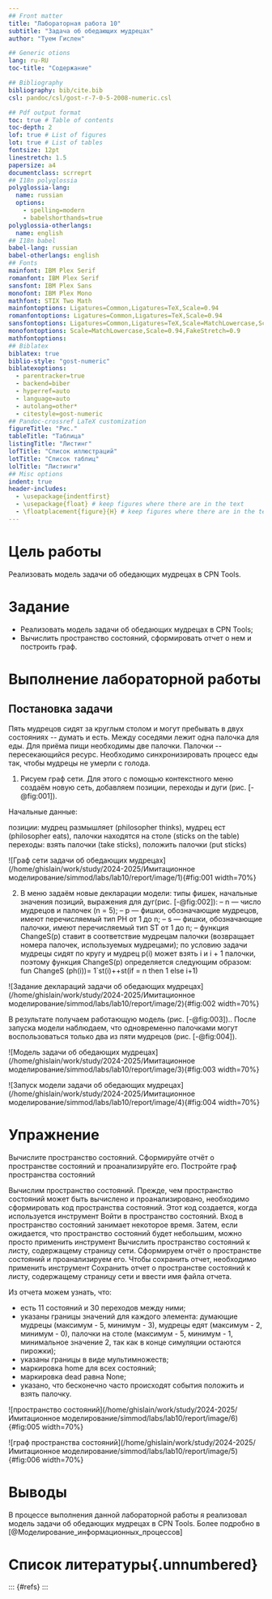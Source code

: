 ```yaml
---
## Front matter
title: "Лабораторная работа 10"
subtitle: "Задача об обедающих мудрецах"
author: "Туем Гислен"

## Generic otions
lang: ru-RU
toc-title: "Содержание"

## Bibliography
bibliography: bib/cite.bib
csl: pandoc/csl/gost-r-7-0-5-2008-numeric.csl

## Pdf output format
toc: true # Table of contents
toc-depth: 2
lof: true # List of figures
lot: true # List of tables
fontsize: 12pt
linestretch: 1.5
papersize: a4
documentclass: scrreprt
## I18n polyglossia
polyglossia-lang:
  name: russian
  options:
	- spelling=modern
	- babelshorthands=true
polyglossia-otherlangs:
  name: english
## I18n babel
babel-lang: russian
babel-otherlangs: english
## Fonts
mainfont: IBM Plex Serif
romanfont: IBM Plex Serif
sansfont: IBM Plex Sans
monofont: IBM Plex Mono
mathfont: STIX Two Math
mainfontoptions: Ligatures=Common,Ligatures=TeX,Scale=0.94
romanfontoptions: Ligatures=Common,Ligatures=TeX,Scale=0.94
sansfontoptions: Ligatures=Common,Ligatures=TeX,Scale=MatchLowercase,Scale=0.94
monofontoptions: Scale=MatchLowercase,Scale=0.94,FakeStretch=0.9
mathfontoptions:
## Biblatex
biblatex: true
biblio-style: "gost-numeric"
biblatexoptions:
  - parentracker=true
  - backend=biber
  - hyperref=auto
  - language=auto
  - autolang=other*
  - citestyle=gost-numeric
## Pandoc-crossref LaTeX customization
figureTitle: "Рис."
tableTitle: "Таблица"
listingTitle: "Листинг"
lofTitle: "Список иллюстраций"
lotTitle: "Список таблиц"
lolTitle: "Листинги"
## Misc options
indent: true
header-includes:
  - \usepackage{indentfirst}
  - \usepackage{float} # keep figures where there are in the text
  - \floatplacement{figure}{H} # keep figures where there are in the text
---
```


# Цель работы

Реализовать модель задачи об обедающих мудрецах в CPN Tools.

# Задание

- Реализовать модель задачи об обедающих мудрецах в CPN Tools;
- Вычислить пространство состояний, сформировать отчет о нем и построить граф.


# Выполнение лабораторной работы

## Постановка задачи

Пять мудрецов сидят за круглым столом и могут пребывать в двух состояниях -- думать и есть. Между соседями лежит одна палочка для еды. Для приёма пищи необходимы две палочки. Палочки -- пересекающийся ресурс. Необходимо синхронизировать процесс еды так, чтобы мудрецы не умерли с голода.

1. Рисуем граф сети. Для этого с помощью контекстного меню создаём новую сеть, добавляем позиции, переходы и дуги (рис. [-@fig:001]).

Начальные данные:

позиции: мудрец размышляет (philosopher thinks), мудрец ест (philosopher eats), палочки находятся на столе (sticks on the table)
переходы: взять палочки (take sticks), положить палочки (put sticks)


![Граф сети задачи об обедающих мудрецах](/home/ghislain/work/study/2024-2025/Имитационное моделирование/simmod/labs/lab10/report/image/1){#fig:001 width=70%}


2. В меню задаём новые декларации модели: типы фишек, начальные значения позиций, выражения для дуг(рис. [-@fig:002]):
– n — число мудрецов и палочек (n = 5);
– p — фишки, обозначающие мудрецов, имеют перечисляемый тип PH от 1 до n;
– s — фишки, обозначающие палочки, имеют перечисляемый тип ST от 1 до n;
– функция ChangeS(p) ставит в соответствие мудрецам палочки (возвращает номера палочек, используемых мудрецами); по условию задачи мудрецы сидят по кругу и мудрец p(i) может взять i и i + 1 палочки, поэтому функция ChangeS(p) определяется следующим образом: fun ChangeS (ph(i))= 1`st(i)++st(if = n then 1 else i+1)


![Задание деклараций задачи об обедающих мудрецах](/home/ghislain/work/study/2024-2025/Имитационное моделирование/simmod/labs/lab10/report/image/2){#fig:002 width=70%}

В результате получаем работающую модель (рис. [-@fig:003])..
После запуска модели наблюдаем, что одновременно палочками могут воспользоваться только два из пяти мудрецов (рис. [-@fig:004]).

![Модель задачи об обедающих мудрецах](/home/ghislain/work/study/2024-2025/Имитационное моделирование/simmod/labs/lab10/report/image/3){#fig:003 width=70%}

![Запуск модели задачи об обедающих мудрецах](/home/ghislain/work/study/2024-2025/Имитационное моделирование/simmod/labs/lab10/report/image/4){#fig:004 width=70%}

# Упражнение

Вычислите пространство состояний. Сформируйте отчёт о пространстве состояний и проанализируйте его. Постройте граф пространства состояний

Вычислим пространство состояний. Прежде, чем пространство состояний может быть вычислено и проанализировано, необходимо сформировать код пространства состояний. Этот код создается, когда используется инструмент Войти в пространство состояний. Вход в пространство состояний занимает некоторое время. Затем, если ожидается, что пространство состояний будет небольшим, можно просто применить инструмент Вычислить пространство состояний к листу, содержащему страницу сети. Сформируем отчёт о пространстве состояний и проанализируем его. Чтобы сохранить отчет, необходимо применить инструмент Сохранить отчет о пространстве состояний к листу, содержащему страницу сети и ввести имя файла отчета.

Из отчета можем узнать, что:

- есть 11 состояний и 30 переходов между ними;
- указаны границы значений для каждого элемента: думающие мудрецы (максимум - 5, минимум - 3), мудрецы едят (максимум - 2, минимум - 0), палочки на столе (максимум - 5, минимум - 1, минимальное значение 2, так как в конце симуляции остаются пирожки);
- указаны границы в виде мультимножеств;
- маркировка home для всех состояний;
- маркировка dead равна None;
- указано, что бесконечно часто происходят события положить и взять палочку.


![пространство состояний](/home/ghislain/work/study/2024-2025/Имитационное моделирование/simmod/labs/lab10/report/image/6){#fig:005 width=70%}


![граф пространства состояний](/home/ghislain/work/study/2024-2025/Имитационное моделирование/simmod/labs/lab10/report/image/5){#fig:006 width=70%}

# Выводы


В процессе выполнения данной лабораторной работы я реализовал модель задачи об обедающих мудрецах в CPN Tools.
Более подробно в [@Моделирование_информационных_процессов]


# Список литературы{.unnumbered}

::: {#refs}
:::
